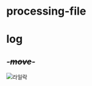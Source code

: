 # processing-file
# log
## *-~~move~~-*
![라일락](http://winterwind1234.tistory.com/entry/%EB%9D%BC%EC%9D%BC%EB%9D%BD-%EA%BD%83%EB%A7%90)
